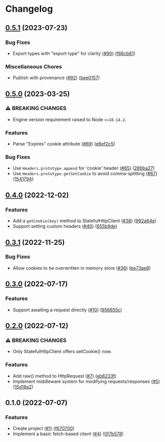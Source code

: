 # Changelog

## [0.5.1](https://github.com/meyfa/get-some-rest/compare/v0.5.0...v0.5.1) (2023-07-23)


### Bug Fixes

* Export types with "export type" for clarity ([#90](https://github.com/meyfa/get-some-rest/issues/90)) ([f66cb61](https://github.com/meyfa/get-some-rest/commit/f66cb612f38f5deac36513cfd14867d9c50491d2))


### Miscellaneous Chores

* Publish with provenance ([#92](https://github.com/meyfa/get-some-rest/issues/92)) ([bee0157](https://github.com/meyfa/get-some-rest/commit/bee0157b4f50b8af67a56b62de57f530f046f31a))

## [0.5.0](https://github.com/meyfa/get-some-rest/compare/v0.4.0...v0.5.0) (2023-03-25)


### ⚠ BREAKING CHANGES

* Engine version requirement raised to Node `>=18.14.2`.

### Features

* Parse "Expires" cookie attribute ([#69](https://github.com/meyfa/get-some-rest/issues/69)) ([e6ef2c5](https://github.com/meyfa/get-some-rest/commit/e6ef2c538c3c8daea11042ccf19c464ec358c7ef))


### Bug Fixes

* Use `Headers.prototype.append` for 'cookie' header ([#65](https://github.com/meyfa/get-some-rest/issues/65)) ([286ba27](https://github.com/meyfa/get-some-rest/commit/286ba27141c1e16b4bcb3d59f9b60e368ce67d01))
* Use `Headers.prototype.getSetCookie` to avoid comma-splitting ([#67](https://github.com/meyfa/get-some-rest/issues/67)) ([1541794](https://github.com/meyfa/get-some-rest/commit/154179401a28189bc73edafe43c5c9385db7379e))

## [0.4.0](https://github.com/meyfa/get-some-rest/compare/v0.3.1...v0.4.0) (2022-12-02)


### Features

* Add a `getCookie(key)` method to StatefulHttpClient ([#38](https://github.com/meyfa/get-some-rest/issues/38)) ([992a64e](https://github.com/meyfa/get-some-rest/commit/992a64e553cd1df4562f4d0ce103150a88dcbca5))
* Support setting custom headers ([#40](https://github.com/meyfa/get-some-rest/issues/40)) ([655b9de](https://github.com/meyfa/get-some-rest/commit/655b9de966654461b175ba0ab426f8f3f21392e1))

## [0.3.1](https://github.com/meyfa/get-some-rest/compare/v0.3.0...v0.3.1) (2022-11-25)


### Bug Fixes

* Allow cookies to be overwritten in memory store ([#36](https://github.com/meyfa/get-some-rest/issues/36)) ([be73ae8](https://github.com/meyfa/get-some-rest/commit/be73ae829df21a67fb18af5c21674f6401f11831))

## [0.3.0](https://github.com/meyfa/get-some-rest/compare/v0.2.0...v0.3.0) (2022-07-17)


### Features

* Support awaiting a request directly ([#10](https://github.com/meyfa/get-some-rest/issues/10)) ([956655c](https://github.com/meyfa/get-some-rest/commit/956655cd094d3a700d02e574a610ffc2afe3c64f))

## [0.2.0](https://github.com/meyfa/get-some-rest/compare/v0.1.0...v0.2.0) (2022-07-12)


### ⚠ BREAKING CHANGES

* Only StatefulHttpClient offers setCookie() now.

### Features

* Add raw() method to HttpRequest ([#7](https://github.com/meyfa/get-some-rest/issues/7)) ([eb8233f](https://github.com/meyfa/get-some-rest/commit/eb8233fb0c720069cb76e459c5be988eb47416d5))
* Implement middleware system for modifying requests/responses ([#5](https://github.com/meyfa/get-some-rest/issues/5)) ([15d18a2](https://github.com/meyfa/get-some-rest/commit/15d18a201cf77e74252c26974bd85b8b24f03bf5))

## 0.1.0 (2022-07-07)


### Features

* Create project ([#1](https://github.com/meyfa/get-some-rest/issues/1)) ([f670700](https://github.com/meyfa/get-some-rest/commit/f670700bc79466c24e9dcd4082c1f58380ccf60e))
* Implement a basic fetch-based client ([#4](https://github.com/meyfa/get-some-rest/issues/4)) ([0f7b578](https://github.com/meyfa/get-some-rest/commit/0f7b578768b963732f53b5dbb6f82e2c1256a3fa))

